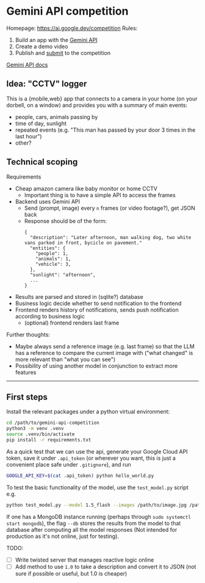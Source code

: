 # Gemini API competition

Homepage: https://ai.google.dev/competition
Rules:

1. Build an app with the [Gemini API](https://ai.google.dev/gemini-api?authuser=1)
2. Create a demo video
3. Publish and [submit](https://ai.google.dev/competition/submission) to the competition

[Gemini API docs](https://ai.google.dev/gemini-api/docs?authuser=1)

## Idea: "CCTV" logger

This is a {mobile,web} app that connects to a camera in your home (on your dorbell, on a window) and provides you with a summary of main events:

- people, cars, animals passing by
- time of day, sunlight
- repeated events (e.g. "This man has passed by your door 3 times in the last hour")
- other?

## Technical scoping

Requirements

- Cheap amazon camera like baby monitor or home CCTV
  - Important thing is to have a simple API to access the frames
- Backend uses Gemini API
  - Send (prompt, image) every `n` frames (or video footage?), get JSON back
  - Response should be of the form:
    ```
    {
      "description": "Later afternoon, man walking dog, two white vans parked in front, bycicle on pavement."
      "entities": {
        "people": 1,
        "animals": 1,
        "vehicle": 3,
      },
      "sunlight": "afternoon",
      ...
    }
    ```
- Results are parsed and stored in (sqlite?) database
- Business logic decide whether to send notification to the frontend
- Frontend renders history of notifications, sends push notification according to business logic
  - (optional) frontend renders last frame

Further thoughts:

- Maybe always send a reference image (e.g. last frame) so that the LLM has a reference to compare the current image with ("what changed" is more relevant than "what you can see")
- Possibility of using another model in conjunction to extract more features

---

## First steps

Install the relevant packages under a python virtual environment:

```bash
cd /path/to/gemini-api-competition
python3 -m venv .venv
source .venv/bin/activate
pip install -r requirements.txt
```

As a quick test that we can use the api, generate your Google Cloud API token, save it under `.api_token` (or wherever you want, this is just a convenient place safe under `.gitignore`), and run

```bash
GOOGLE_API_KEY=$(cat .api_token) python hello_world.py
```

To test the basic functionality of the model, use the `test_model.py` script e.g.

```bash
python test_model.py --model 1.5_flash --images /path/to/image.jpg /path/to/another_image.jpg --api_token $(cat .api_token)
```

If one has a MongoDB instance running (perhaps through `sudo systemctl start mongodb`), the flag `--db` stores the results from the model to that database after computing all the model responses (Not intended for production as it's not online, just for testing).

TODO:
- [ ] Write twisted server that manages reactive logic online
- [ ] Add method to use `1.0` to take a description and convert it to JSON (not sure if possible or useful, but 1.0 is cheaper)